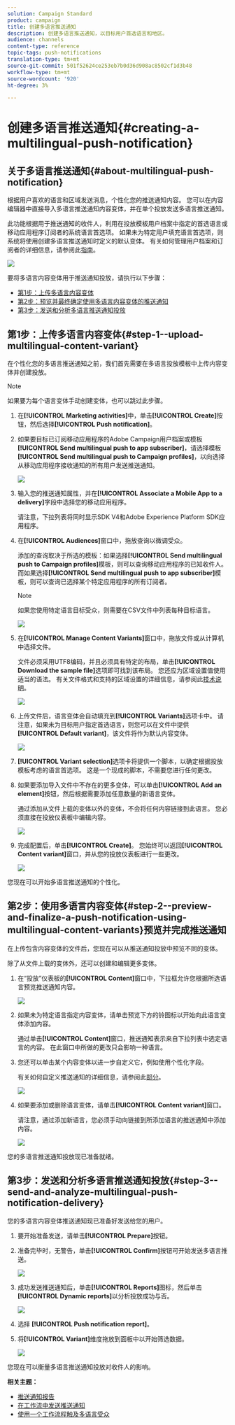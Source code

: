 ```yaml
---
solution: Campaign Standard
product: campaign
title: 创建多语言推送通知
description: 创建多语言推送通知，以目标用户首选语言和地区。
audience: channels
content-type: reference
topic-tags: push-notifications
translation-type: tm+mt
source-git-commit: 501f52624ce253eb7b0d36d908ac8502cf1d3b48
workflow-type: tm+mt
source-wordcount: '920'
ht-degree: 3%

---
```



# 创建多语言推送通知{#creating-a-multilingual-push-notification}

## 关于多语言推送通知{#about-multilingual-push-notification}

根据用户喜欢的语言和区域发送消息，个性化您的推送通知内容。 您可以在内容编辑器中直接导入多语言推送通知内容变体，并在单个投放发送多语言推送通知。

此功能根据用于推送通知的收件人，利用在投放模板用户档案中指定的首选语言或移动应用程序订阅者的系统语言首选项。 如果未为特定用户填充语言首选项，则系统将使用创建多语言推送通知时定义的默认变体。 有关如何管理用户档案和订阅者的详细信息，请参阅此[指南](../../audiences/using/get-started-profiles-and-audiences.md)。

![](assets/multivariant_push_1.png)

要将多语言内容变体用于推送通知投放，请执行以下步骤：

* [第1步：上传多语言内容变体](#step-1--upload-multilingual-content-variant)
* [第2步：预览并最终确定使用多语言内容变体的推送通知](#step-2--preview-and-finalize-a-push-notification-using-multilingual-content-variants)
* [第3步：发送和分析多语言推送通知投放](#step-3--send-and-analyze-multilingual-push-notification-delivery)

## 第1步：上传多语言内容变体{#step-1--upload-multilingual-content-variant}

在个性化您的多语言推送通知之前，我们首先需要在多语言投放模板中上传内容变体并创建投放。

>[!NOTE]
>
>如果要为每个语言变体手动创建变体，也可以跳过此步骤。

1. 在&#x200B;**[!UICONTROL Marketing activities]**&#x200B;中，单击&#x200B;**[!UICONTROL Create]**&#x200B;按钮，然后选择&#x200B;**[!UICONTROL Push notification]**。
1. 如果要目标已订阅移动应用程序的Adobe Campaign用户档案或模板&#x200B;**[!UICONTROL Send multilingual push to app subscriber]**，请选择模板&#x200B;**[!UICONTROL Send multilingual push to Campaign profiles]**，以向选择从移动应用程序接收通知的所有用户发送推送通知。

   ![](assets/multivariant_push_2.png)

1. 输入您的推送通知属性，并在&#x200B;**[!UICONTROL Associate a Mobile App to a delivery]**&#x200B;字段中选择您的移动应用程序。

   请注意，下拉列表将同时显示SDK V4和Adobe Experience Platform SDK应用程序。

1. 在&#x200B;**[!UICONTROL Audiences]**&#x200B;窗口中，拖放查询以微调受众。

   添加的查询取决于所选的模板：如果选择&#x200B;**[!UICONTROL Send multilingual push to Campaign profiles]**&#x200B;模板，则可以查询移动应用程序的已知收件人。 而如果选择&#x200B;**[!UICONTROL Send multilingual push to app subscriber]**&#x200B;模板，则可以查询已选择某个特定应用程序的所有订阅者。
   >[!NOTE]
   >
   >如果您使用特定语言目标受众，则需要在CSV文件中列表每种目标语言。

   ![](assets/push_notif_audience.png)

1. 在&#x200B;**[!UICONTROL Manage Content Variants]**&#x200B;窗口中，拖放文件或从计算机中选择文件。

   文件必须采用UTF8编码，并且必须具有特定的布局，单击&#x200B;**[!UICONTROL Download the sample file]**&#x200B;选项即可找到该布局。 您还应为区域设置值使用适当的语法。 有关文件格式和支持的区域设置的详细信息，请参阅此[技术说明](https://helpx.adobe.com/cn/campaign/kb/acs-generate-csv-multilingual-push.html)。

   ![](assets/multivariant_push_4.png)

1. 上传文件后，语言变体会自动填充到&#x200B;**[!UICONTROL Variants]**&#x200B;选项卡中。 请注意，如果未为目标用户指定首选语言，则您可以在文件中提供&#x200B;**[!UICONTROL Default variant]**，该文件将作为默认内容变体。

   ![](assets/multivariant_push_5.png)

1. **[!UICONTROL Variant selection]**&#x200B;选项卡将提供一个脚本，以确定根据投放模板考虑的语言首选项。 这是一个现成的脚本，不需要您进行任何更改。
1. 如果要添加导入文件中不存在的更多变体，可以单击&#x200B;**[!UICONTROL Add an element]**&#x200B;按钮，然后根据需要添加任意数量的新语言变体。

   通过添加从文件上载的变体以外的变体，不会将任何内容链接到此语言。 您必须直接在投放仪表板中编辑内容。

   ![](assets/multivariant_push_6.png)

1. 完成配置后，单击&#x200B;**[!UICONTROL Create]**。 您始终可以返回&#x200B;**[!UICONTROL Content variant]**&#x200B;窗口，并从您的投放仪表板进行一些更改。

   ![](assets/multivariant_push_8.png)

您现在可以开始多语言推送通知的个性化。

## 第2步：使用多语言内容变体{#step-2--preview-and-finalize-a-push-notification-using-multilingual-content-variants}预览并完成推送通知

在上传包含内容变体的文件后，您现在可以从推送通知投放中预览不同的变体。

除了从文件上载的变体外，还可以创建和编辑更多变体。

1. 在“投放”仪表板的&#x200B;**[!UICONTROL Content]**&#x200B;窗口中，下拉框允许您根据所选语言预览推送通知内容。

   ![](assets/multivariant_push_7.png)

1. 如果未为特定语言指定内容变体，请单击预览下方的铃图标以开始向此语言变体添加内容。

   通过单击&#x200B;**[!UICONTROL Content]**&#x200B;窗口，推送通知表示来自下拉列表中选定语言的内容。 在此窗口中所做的更改只会影响一种语言。

1. 您还可以单击某个内容变体以进一步自定义它，例如使用个性化字段。

   有关如何自定义推送通知的详细信息，请参阅此[部分](../../channels/using/customizing-a-push-notification.md)。

   ![](assets/multivariant_push_9.png)

1. 如果要添加或删除语言变体，请单击&#x200B;**[!UICONTROL Content variant]**&#x200B;窗口。

   请注意，通过添加新语言，您必须手动向链接到所添加语言的推送通知中添加内容。

   ![](assets/multivariant_push_10.png)

您的多语言推送通知投放现已准备就绪。

## 第3步：发送和分析多语言推送通知投放{#step-3--send-and-analyze-multilingual-push-notification-delivery}

您的多语言内容变体推送通知现已准备好发送给您的用户。

1. 要开始准备发送，请单击&#x200B;**[!UICONTROL Prepare]**&#x200B;按钮。
1. 准备完毕时，无警告，单击&#x200B;**[!UICONTROL Confirm]**&#x200B;按钮可开始发送多语言推送。

   ![](assets/multivariant_push_12.png)

1. 成功发送推送通知后，单击&#x200B;**[!UICONTROL Reports]**&#x200B;图标，然后单击&#x200B;**[!UICONTROL Dynamic reports]**&#x200B;以分析投放成功与否。

   ![](assets/multivariant_push_13.png)

1. 选择 **[!UICONTROL Push notification report]**。
1. 将&#x200B;**[!UICONTROL Variant]**&#x200B;维度拖放到面板中以开始筛选数据。

   ![](assets/multivariant_push_11.png)

您现在可以衡量多语言推送通知投放对收件人的影响。

**相关主题：**

* [推送通知报告](../../reporting/using/push-notification-report.md)
* [在工作流中发送推送通知](../../automating/using/push-notification-delivery.md)
* [使用一个工作流程触及多语言受众](https://helpx.adobe.com/cn/campaign/kb/simplify-campaign-management.html#Engageyourcustomersateverystep)
